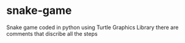 # snake-game
Snake game coded in python using Turtle Graphics Library
there are comments that discribe all the steps 
